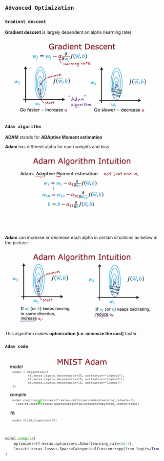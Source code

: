 ## `Advanced Optimization`

### `Gradient descent`

**Gradient descent** is largely dependent on alpha (learning rate)

![Alt text](<ref img/1.1.png>)

### `Adam algorithm`

**ADAM** stands for **ADAptive Moment estimation**

**Adam** has different alpha for each weights and bias

![Alt text](<ref img/1.2.png>)

**Adam** can increase or decrease each alpha in certain situations as below in the picture:

![Alt text](<ref img/1.3.png>)

This algorithm makes **optimization (i.e. minimize the cost)** faster

### `Adam code`

![Alt text](<ref img/1.4.png>)

```python
model.compile(
    optimizer=tf.keras.optimizers.Adam(learning_rate=1e-3),
    loss=tf.keras.losses.SparseCategoricalCrossentropy(from_logits=True)
)
```